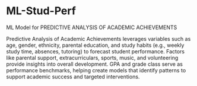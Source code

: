 # ML-Stud-Perf
ML Model for PREDICTIVE ANALYSIS OF ACADEMIC ACHIEVEMENTS

Predictive Analysis of Academic Achievements leverages variables such as age, gender, ethnicity, parental education, and study habits (e.g., weekly study time, absences, tutoring) to forecast student performance. Factors like parental support, extracurriculars, sports, music, and volunteering provide insights into overall development. GPA and grade class serve as performance benchmarks, helping create models that identify patterns to support academic success and targeted interventions.



